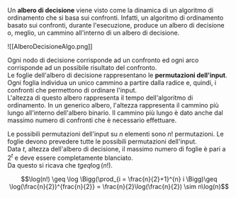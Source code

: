 Un **albero di decisione** viene visto come la dinamica di un algoritmo di ordinamento che si basa sui confronti. Infatti, un algoritmo di ordinamento basato sui confronti, durante l'esecuzione, produce un albero di decisione o, meglio, un cammino all'interno di un albero di decisione.

![[AlberoDecisioneAlgo.png]]

Ogni nodo di decisione corrisponde ad un confronto ed ogni arco corrisponde ad un possibile risultato del confronto.<br />
Le foglie dell'albero di decisione rappresentano le **permutazioni dell'input**. Ogni foglia individua un unico cammino a partire dalla radice e, quindi, i confronti che permettono di ordinare l'input.<br />
L'altezza di questo albero rappresenta il tempo dell'algoritmo di ordinamento. In un generico albero, l'altezza rappresenta il cammino più lungo all'interno dell'albero binario. Il cammino più lungo è dato anche dal massimo numero di confronti che è necessario effettuare.<br />

Le possibili permutazioni dell'input su $n$ elementi sono $n!$ permutazioni. Le foglie devono prevedere tutte le possibili permutazioni dell'input.<br />
Data $t$, altezza dell'albero di decisione, il massimo numero di foglie è pari a $2^t$ e deve essere completamente blanciato.<br />
Da questo si ricava che $t geq \log(n!)$.<br />

$$\log(n!) \geq \log \Bigg(\prod_{i = \frac{n}{2}+1}^{n} i \Bigg)\geq \log(\frac{n}{2})^{frac{n}{2}} = \frac{n}{2}\log(\frac{n}{2}) \sim n\log(n)$$

